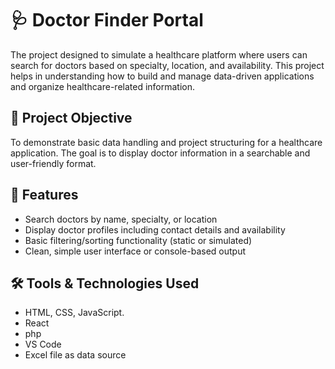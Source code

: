 # 🩺 Doctor Finder Portal

The project designed to simulate a healthcare platform where users can search for doctors based on specialty, location, and availability. This project helps in understanding how to build and manage data-driven applications and organize healthcare-related information.

## 🧠 Project Objective

To demonstrate basic data handling and project structuring for a healthcare application. The goal is to display doctor information in a searchable and user-friendly format.

## 🔧 Features

- Search doctors by name, specialty, or location
- Display doctor profiles including contact details and availability
- Basic filtering/sorting functionality (static or simulated)
- Clean, simple user interface or console-based output

## 🛠️ Tools & Technologies Used
- HTML, CSS, JavaScript.
- React
- php
- VS Code
- Excel file as data source

